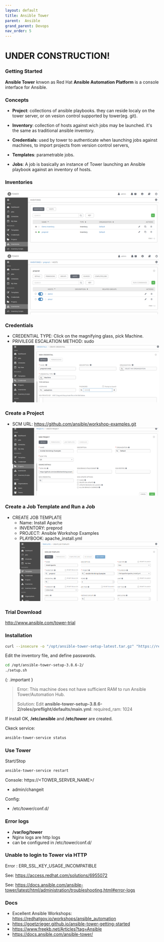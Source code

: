 ```yaml
---
layout: default
title: Ansible Tower
parent:  Ansible
grand_parent: Devops
nav_order: 5
---
```


<h1>UNDER CONSTRUCTION!</h1>

### Getting Started
**Ansible Tower** knwon as Red Hat **Ansible Automation Platform** is a console interface for Ansible.

### Concepts
- **Project**: collections of ansible playbooks. they can reside localy on the tower server, or on vesion control supported by tower(eg. git).

- **Inventory**: collection of hosts against wich jobs may be launched. it's the same as traditional ansible inventory.

- **Credentials**: used by tower to authenticate when launching jobs against machines, to import projects from version control servers,

- **Templates**: parametrable jobs.

- **Jobs**: A job is basically an instance of Tower launching an Ansible playbook against an inventory of hosts.


### Inventories
![to](/docs/images/ansible-tower-inventory-1.png)
![to](/docs/images/ansible-tower-inventory-2.png)


### Credentials
- CREDENTIAL TYPE: Click on the magnifying glass, pick Machine. 
- PRIVILEGE ESCALATION METHOD: sudo
![to](/docs/images/ansible-tower-credentials.png)

### Create a Project
- SCM URL: https://github.com/ansible/workshop-examples.git
![to](/docs/images/ansible-tower-projects.png)

### Create a Job Template and Run a Job
- CREATE JOB TEMPLATE
  - Name: Install Apache
  - INVENTORY: preprod
  - PROJECT: Ansible Workshop Examples
  - PLAYBOOK: apache_install.yml
![to](/docs/images/ansible-tower-template.png)


### Trial Download
<a>http://www.ansible.com/tower-trial</a>

### Installation
~~~sh
curl --insecure -o "/opt/ansible-tower-setup-latest.tar.gz" "https://releases.ansible.com/ansible-tower/setup/ansible-tower-setup-latest.tar.gz"
~~~

Edit the inventory file, and define passwords.

~~~sh
cd /opt/ansible-tower-setup-3.8.6-2/
./setup.sh
~~~

{: .important }
> Error: This machine does not have sufficient RAM to run Ansible Tower/Automation Hub.
>
> Solution: Edit  **ansible-tower-setup-3.8.6-2/roles/preflight/defaults/main.yml**: 
>    required_ram: 1024

If install OK, **/etc/ansible** and **/etc/tower** are created.

Ckeck service:
~~~sh
ansible-tower-service status
~~~

### Use Tower
Start/Stop 
~~~sh
ansible-tower-service restart
~~~
Console: https://<TOWER_SERVER_NAME>/
- admin/changeit

Config: 
- /etc/tower/conf.d/

### Error logs
- **/var/log/tower**
- Nginx logs are http logs
- can be configured in /etc/tower/conf.d/ 

### Unable to login to Tower via HTTP
Error : ERR_SSL_KEY_USAGE_INCOMPATIBLE

See: https://access.redhat.com/solutions/6955072

See: https://docs.ansible.com/ansible-tower/latest/html/administration/troubleshooting.html#error-logs

### Docs
- Excellent Ansible Workshops: https://redhatgov.io/workshops/ansible_automation
- https://goetzrieger.github.io/ansible-tower-getting-started
- https://www.freekb.net/Articles?tag=Ansible
- https://docs.ansible.com/ansible-tower/